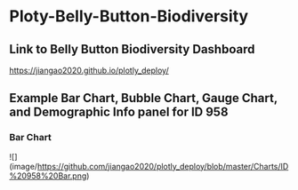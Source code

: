 # Ploty-Belly-Button-Biodiversity

## Link to Belly Button Biodiversity Dashboard
  https://jiangao2020.github.io/plotly_deploy/

## Example Bar Chart, Bubble Chart, Gauge Chart, and Demographic Info panel for ID 958

### Bar Chart 
![] (image/https://github.com/jiangao2020/plotly_deploy/blob/master/Charts/ID%20958%20Bar.png)
